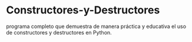 # Constructores-y-Destructores
 programa completo que demuestra de manera práctica y educativa el uso de constructores y destructores en Python.
